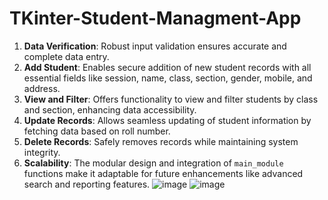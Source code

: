 # TKinter-Student-Managment-App
1. **Data Verification**: Robust input validation ensures accurate and complete data entry.
2. **Add Student**: Enables secure addition of new student records with all essential fields like session, name, class, section, gender, mobile, and address.
3. **View and Filter**: Offers functionality to view and filter students by class and section, enhancing data accessibility.
4. **Update Records**: Allows seamless updating of student information by fetching data based on roll number.
5. **Delete Records**: Safely removes records while maintaining system integrity.
6. **Scalability**: The modular design and integration of `main_module` functions make it adaptable for future enhancements like advanced search and reporting features.
![image](https://github.com/user-attachments/assets/5f9fc7d1-5459-45e7-bfe9-b886f800ec1a)
![image](https://github.com/user-attachments/assets/4197e206-d203-4aec-9020-66d6290d57fc)
